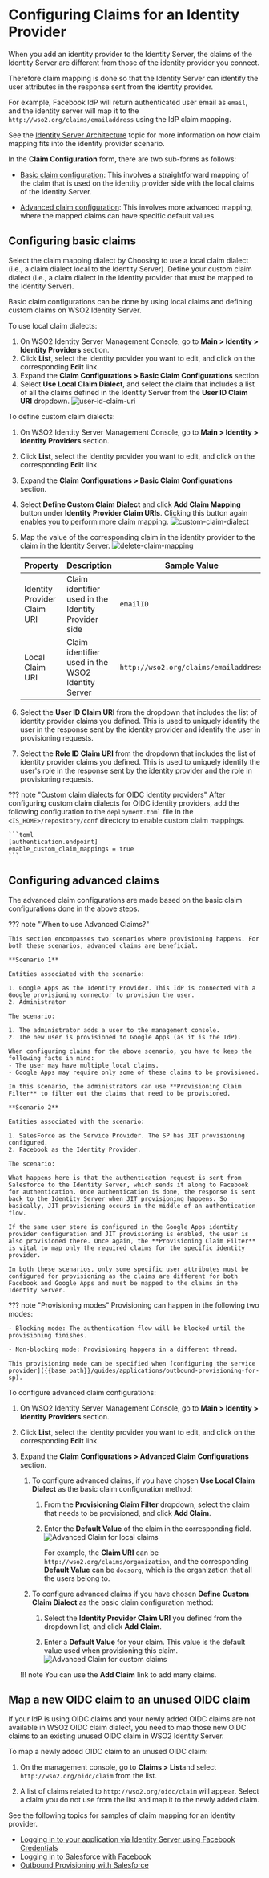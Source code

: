 # Configuring Claims for an Identity Provider

When you add an identity provider to the Identity Server, the claims of the Identity Server are different from those of the identity provider you connect.

Therefore claim mapping is done so that the Identity Server can identify the user attributes in the response sent from the identity provider.

For example, Facebook IdP will return authenticated user email as `email`, and the identity server will map it to the `http://wso2.org/claims/emailaddress` using the IdP claim mapping.

See the [Identity Server Architecture]({{base_path}}/references/architecture/architecture) topic for more information on how claim mapping fits into the identity provider scenario.

In the **Claim Configuration** form, there are two sub-forms as follows:

- [Basic claim configuration](#configuring-basic-claims): This involves a straightforward mapping of the claim that is used on the identity provider side with the local claims of the Identity Server.

- [Advanced claim configuration](#configuring-advanced-claims): This involves more advanced mapping, where the mapped claims can have specific default values.

## Configuring basic claims

Select the claim mapping dialect by 
Choosing to use a local claim dialect (i.e., a claim dialect local to the Identity Server). 
Define your custom claim dialect (i.e., a claim dialect in the identity provider that must be mapped to the Identity Server).

Basic claim configurations can be done by using local claims and defining custom claims on WSO2 Identity Server.

To use local claim dialects:

1. On WSO2 Identity Server Management Console, go to **Main > Identity > Identity Providers** section.
2. Click **List**, select the identity provider you want to edit, and click on the corresponding **Edit** link.
3. Expand the **Claim Configurations > Basic Claim Configurations** section
4. Select **Use Local Claim Dialect**, and select the claim that includes a list of all the claims defined in the Identity Server from the **User ID Claim URI** dropdown.
    ![user-id-claim-uri]({{base_path}}/assets/img/guides/user-id-claim-uri.png)

To define custom claim dialects:

1. On WSO2 Identity Server Management Console, go to **Main > Identity > Identity Providers** section.
2. Click **List**, select the identity provider you want to edit, and click on the corresponding **Edit** link.
3. Expand the **Claim Configurations > Basic Claim Configurations** section.
4. Select **Define Custom Claim Dialect** and click **Add Claim Mapping** button under **Identity Provider Claim URIs**. Clicking this button again enables you to perform more claim mapping.
    ![custom-claim-dialect]({{base_path}}/assets/img/guides/custom-claim-dialect.png)
5. Map the value of the corresponding claim in the identity provider to the claim in the Identity Server.
    ![delete-claim-mapping]({{base_path}}/assets/img/guides/delete-claim-mapping.png)

    | Property                    | Description                                         | Sample Value                          |
    |-----------------------------|-----------------------------------------------------|---------------------------------------|
    | Identity Provider Claim URI | Claim identifier used in the Identity Provider side | `emailID`                               |
    | Local Claim URI             | Claim identifier used in the WSO2 Identity Server   | `http://wso2.org/claims/emailaddress` |

3. Select the **User ID Claim URI** from the dropdown that includes the list of identity provider claims you defined. This is used to uniquely identify the user in the response sent by the identity provider and identify the user in provisioning requests.

4. Select the **Role ID Claim URI** from the dropdown that includes the list of identity provider claims you defined. This is used to uniquely identify the user's role in the response sent by the identity provider and the role in provisioning requests.

??? note "Custom claim dialects for OIDC identity providers"
    After configuring custom claim dialects for OIDC identity providers, add the following configuration to the `deployment.toml` file in the `<IS_HOME>/repository/conf` directory to enable custom claim mappings.

    ```toml
    [authentication.endpoint]
    enable_custom_claim_mappings = true
    ```

## Configuring advanced claims

The advanced claim configurations are made based on the basic
claim configurations done in the above steps.

??? note "When to use Advanced Claims?"

    This section encompasses two scenarios where provisioning happens. For both these scenarios, advanced claims are beneficial.

    **Scenario 1**
    
    Entities associated with the scenario: 
    
    1. Google Apps as the Identity Provider. This IdP is connected with a Google provisioning connector to provision the user.
    2. Administrator

    The scenario:
    
    1. The administrator adds a user to the management console. 
    2. The new user is provisioned to Google Apps (as it is the IdP).

    When configuring claims for the above scenario, you have to keep the following facts in mind: 
    - The user may have multiple local claims.
    - Google Apps may require only some of these claims to be provisioned.

    In this scenario, the administrators can use **Provisioning Claim Filter** to filter out the claims that need to be provisioned.

    **Scenario 2**

    Entities associated with the scenario: 

    1. SalesForce as the Service Provider. The SP has JIT provisioning configured.
    2. Facebook as the Identity Provider.

    The scenario: 
    
    What happens here is that the authentication request is sent from Salesforce to the Identity Server, which sends it along to Facebook for authentication. Once authentication is done, the response is sent back to the Identity Server when JIT provisioning happens. So basically, JIT provisioning occurs in the middle of an authentication flow.

    If the same user store is configured in the Google Apps identity provider configuration and JIT provisioning is enabled, the user is also provisioned there. Once again, the **Provisioning Claim Filter** is vital to map only the required claims for the specific identity provider.
        
    In both these scenarios, only some specific user attributes must be configured for provisioning as the claims are different for both Facebook and Google Apps and must be mapped to the claims in the Identity Server.

??? note "Provisioning modes"
    Provisioning can happen in the following two modes:

    - Blocking mode: The authentication flow will be blocked until the provisioning finishes.
    
    - Non-blocking mode: Provisioning happens in a different thread. 
    
    This provisioning mode can be specified when [configuring the service provider]({{base_path}}/guides/applications/outbound-provisioning-for-sp).

To configure advanced claim configurations:

1. On WSO2 Identity Server Management Console, go to **Main > Identity > Identity Providers** section.
2. Click **List**, select the identity provider you want to edit, and click on the corresponding **Edit** link.
3. Expand the **Claim Configurations > Advanced Claim Configurations** section.

    1. To configure advanced claims, if you have chosen **Use Local Claim Dialect** as the basic claim configuration method:

        1. From the **Provisioning Claim Filter** dropdown, select the claim that needs to be provisioned, and click **Add Claim**.
        2. Enter the **Default Value** of the claim in the corresponding field.
            ![Advanced Claim for local claims]({{base_path}}/assets/img/guides/advanced-claim-for-local-claim.png)

            For example, the **Claim URI** can be `http://wso2.org/claims/organization`, and the corresponding **Default Value** can be `docsorg`, which is the organization that all the users belong to.

    2. To configure advanced claims if you have chosen **Define Custom Claim Dialect** as the basic claim configuration method:

        1. Select the **Identity Provider Claim URI** you defined from the dropdown list, and click **Add Claim**.

        2. Enter a **Default Value** for your claim. This value is the default value used when provisioning this claim.
            ![Advanced Claim for custom claims]({{base_path}}/assets/img/guides/advanced-claim-for-custom-claims.png)

    !!! note
        You can use the **Add Claim** link to add many claims.

## Map a new OIDC claim to an unused OIDC claim

If your IdP is using OIDC claims and your newly added OIDC claims are not available in WSO2 OIDC claim dialect, you need to map those new OIDC claims to an existing unused OIDC claim in WSO2 Identity Server.

To map a newly added OIDC claim to an unused OIDC claim:

1. On the management console, go to **Claims > List**and select `http://wso2.org/oidc/claim` from the list.

2. A list of claims related to `http://wso2.org/oidc/claim` will appear. Select a claim you do not use from the list and map it to the newly added claim.

See the following topics for samples of claim mapping for an identity
provider.

- [Logging in to your application via Identity Server using Facebook Credentials]({{base_path}}/guides/identity-federation/facebook)
- [Logging in to Salesforce with Facebook]({{base_path}}/guides/login/log-into-salesforce-using-fb)
- [Outbound Provisioning with Salesforce]({{base_path}}/guides/identity-lifecycles/outbound-provisioning-with-salesforce/)